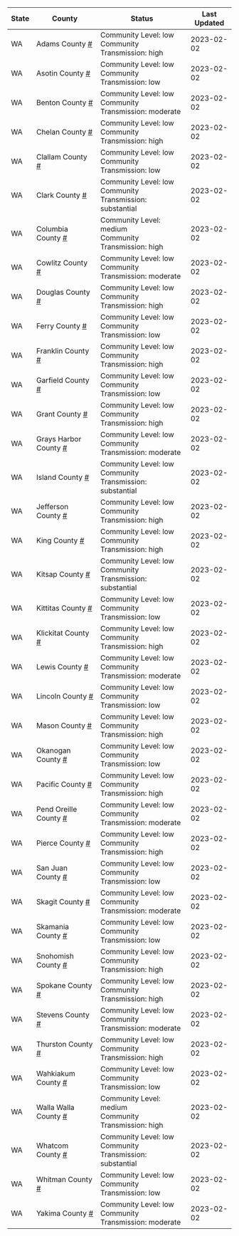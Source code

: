 State | County | Status | Last Updated
--- | --- | --- | --- 
WA | Adams County <a href="#adams_county">#</a> | <a name="adams_county"></a>Community Level: low<br/>Community Transmission: high | 2023-02-02
WA | Asotin County <a href="#asotin_county">#</a> | <a name="asotin_county"></a>Community Level: low<br/>Community Transmission: low | 2023-02-02
WA | Benton County <a href="#benton_county">#</a> | <a name="benton_county"></a>Community Level: low<br/>Community Transmission: moderate | 2023-02-02
WA | Chelan County <a href="#chelan_county">#</a> | <a name="chelan_county"></a>Community Level: low<br/>Community Transmission: high | 2023-02-02
WA | Clallam County <a href="#clallam_county">#</a> | <a name="clallam_county"></a>Community Level: low<br/>Community Transmission: low | 2023-02-02
WA | Clark County <a href="#clark_county">#</a> | <a name="clark_county"></a>Community Level: low<br/>Community Transmission: substantial | 2023-02-02
WA | Columbia County <a href="#columbia_county">#</a> | <a name="columbia_county"></a>Community Level: medium<br/>Community Transmission: high | 2023-02-02
WA | Cowlitz County <a href="#cowlitz_county">#</a> | <a name="cowlitz_county"></a>Community Level: low<br/>Community Transmission: moderate | 2023-02-02
WA | Douglas County <a href="#douglas_county">#</a> | <a name="douglas_county"></a>Community Level: low<br/>Community Transmission: high | 2023-02-02
WA | Ferry County <a href="#ferry_county">#</a> | <a name="ferry_county"></a>Community Level: low<br/>Community Transmission: low | 2023-02-02
WA | Franklin County <a href="#franklin_county">#</a> | <a name="franklin_county"></a>Community Level: low<br/>Community Transmission: high | 2023-02-02
WA | Garfield County <a href="#garfield_county">#</a> | <a name="garfield_county"></a>Community Level: low<br/>Community Transmission: low | 2023-02-02
WA | Grant County <a href="#grant_county">#</a> | <a name="grant_county"></a>Community Level: low<br/>Community Transmission: high | 2023-02-02
WA | Grays Harbor County <a href="#grays_harbor_county">#</a> | <a name="grays_harbor_county"></a>Community Level: low<br/>Community Transmission: moderate | 2023-02-02
WA | Island County <a href="#island_county">#</a> | <a name="island_county"></a>Community Level: low<br/>Community Transmission: substantial | 2023-02-02
WA | Jefferson County <a href="#jefferson_county">#</a> | <a name="jefferson_county"></a>Community Level: low<br/>Community Transmission: high | 2023-02-02
WA | King County <a href="#king_county">#</a> | <a name="king_county"></a>Community Level: low<br/>Community Transmission: high | 2023-02-02
WA | Kitsap County <a href="#kitsap_county">#</a> | <a name="kitsap_county"></a>Community Level: low<br/>Community Transmission: substantial | 2023-02-02
WA | Kittitas County <a href="#kittitas_county">#</a> | <a name="kittitas_county"></a>Community Level: low<br/>Community Transmission: low | 2023-02-02
WA | Klickitat County <a href="#klickitat_county">#</a> | <a name="klickitat_county"></a>Community Level: low<br/>Community Transmission: high | 2023-02-02
WA | Lewis County <a href="#lewis_county">#</a> | <a name="lewis_county"></a>Community Level: low<br/>Community Transmission: moderate | 2023-02-02
WA | Lincoln County <a href="#lincoln_county">#</a> | <a name="lincoln_county"></a>Community Level: low<br/>Community Transmission: low | 2023-02-02
WA | Mason County <a href="#mason_county">#</a> | <a name="mason_county"></a>Community Level: low<br/>Community Transmission: high | 2023-02-02
WA | Okanogan County <a href="#okanogan_county">#</a> | <a name="okanogan_county"></a>Community Level: low<br/>Community Transmission: low | 2023-02-02
WA | Pacific County <a href="#pacific_county">#</a> | <a name="pacific_county"></a>Community Level: low<br/>Community Transmission: high | 2023-02-02
WA | Pend Oreille County <a href="#pend_oreille_county">#</a> | <a name="pend_oreille_county"></a>Community Level: low<br/>Community Transmission: moderate | 2023-02-02
WA | Pierce County <a href="#pierce_county">#</a> | <a name="pierce_county"></a>Community Level: low<br/>Community Transmission: high | 2023-02-02
WA | San Juan County <a href="#san_juan_county">#</a> | <a name="san_juan_county"></a>Community Level: low<br/>Community Transmission: low | 2023-02-02
WA | Skagit County <a href="#skagit_county">#</a> | <a name="skagit_county"></a>Community Level: low<br/>Community Transmission: moderate | 2023-02-02
WA | Skamania County <a href="#skamania_county">#</a> | <a name="skamania_county"></a>Community Level: low<br/>Community Transmission: low | 2023-02-02
WA | Snohomish County <a href="#snohomish_county">#</a> | <a name="snohomish_county"></a>Community Level: low<br/>Community Transmission: high | 2023-02-02
WA | Spokane County <a href="#spokane_county">#</a> | <a name="spokane_county"></a>Community Level: low<br/>Community Transmission: high | 2023-02-02
WA | Stevens County <a href="#stevens_county">#</a> | <a name="stevens_county"></a>Community Level: low<br/>Community Transmission: moderate | 2023-02-02
WA | Thurston County <a href="#thurston_county">#</a> | <a name="thurston_county"></a>Community Level: low<br/>Community Transmission: high | 2023-02-02
WA | Wahkiakum County <a href="#wahkiakum_county">#</a> | <a name="wahkiakum_county"></a>Community Level: low<br/>Community Transmission: low | 2023-02-02
WA | Walla Walla County <a href="#walla_walla_county">#</a> | <a name="walla_walla_county"></a>Community Level: medium<br/>Community Transmission: high | 2023-02-02
WA | Whatcom County <a href="#whatcom_county">#</a> | <a name="whatcom_county"></a>Community Level: low<br/>Community Transmission: substantial | 2023-02-02
WA | Whitman County <a href="#whitman_county">#</a> | <a name="whitman_county"></a>Community Level: low<br/>Community Transmission: low | 2023-02-02
WA | Yakima County <a href="#yakima_county">#</a> | <a name="yakima_county"></a>Community Level: low<br/>Community Transmission: moderate | 2023-02-02
